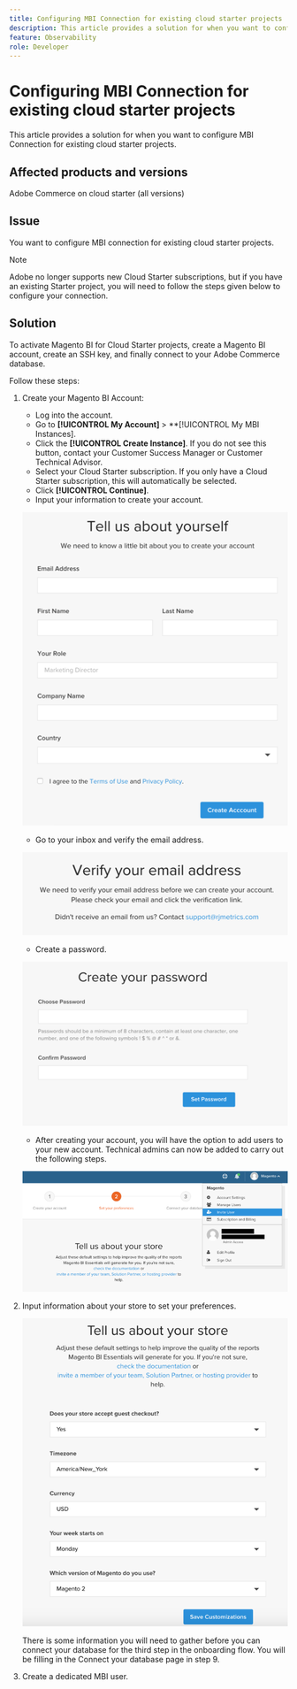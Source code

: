 ```yaml
---
title: Configuring MBI Connection for existing cloud starter projects
description: This article provides a solution for when you want to configure MBI Connection for existing cloud starter projects.
feature: Observability
role: Developer
---
```

# Configuring MBI Connection for existing cloud starter projects

This article provides a solution for when you want to configure MBI Connection for existing cloud starter projects.

## Affected products and versions

Adobe Commerce on cloud starter (all versions)

## Issue

You want to configure MBI connection for existing cloud starter projects.

>[!NOTE]
>
>Adobe no longer supports new Cloud Starter subscriptions, but if you have an existing Starter project, you will need to follow the steps given below to configure your connection.

## Solution

To activate Magento BI for Cloud Starter projects, create a Magento BI account, create an SSH key, and finally connect to your Adobe Commerce database. 

Follow these steps:

1. Create your Magento BI Account:

    * Log into the account.
    * Go to **[!UICONTROL My Account]** > **[!UICONTROL My MBI Instances].
    * Click the **[!UICONTROL Create Instance]**. If you do not see this button, contact your Customer Success Manager or Customer Technical Advisor.
    * Select your Cloud Starter subscription. If you only have a Cloud Starter subscription, this will automatically be selected.
    * Click **[!UICONTROL Continue]**.
    * Input your information to create your account.

    ![Create MBI account](/help/troubleshooting/miscellaneous/assets/create_mbi_account.png)

    * Go to your inbox and verify the email address.

    ![Verify email address](/help/troubleshooting/miscellaneous/assets/verify_email_address_mbi.png)

    * Create a password.
    
    ![Create a password](/help/troubleshooting/miscellaneous/assets/create_password_mbi.png)

    * After creating your account, you will have the option to add users to your new account. Technical admins can now be added to carry out the following steps.

    ![Add users](/help/troubleshooting/miscellaneous/assets/add_users_mbi.png)

1. Input information about your store to set your preferences.

    ![Add store information](/help/troubleshooting/miscellaneous/assets/add_store_info_mbi.png)

    There is some information you will need to gather before you can connect your database for the third step in the onboarding flow. You will be filling in the Connect your database page in step 9.

1. Create a dedicated MBI user.






